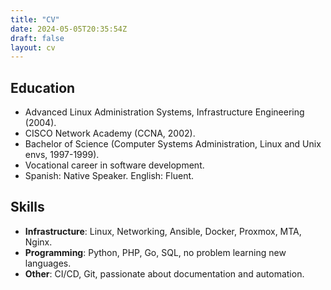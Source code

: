 ```yaml
---
title: "CV"
date: 2024-05-05T20:35:54Z
draft: false
layout: cv
---
```


## Education

- Advanced Linux Administration Systems, Infrastructure Engineering (2004).
- CISCO Network Academy (CCNA, 2002).
- Bachelor of Science (Computer Systems Administration, Linux and Unix envs, 1997-1999).
- Vocational career in software development.
- Spanish: Native Speaker. English: Fluent.

## Skills

- **Infrastructure**: Linux, Networking, Ansible, Docker, Proxmox, MTA, Nginx.
- **Programming**: Python, PHP, Go, SQL, no problem learning new languages.
- **Other**: CI/CD, Git, passionate about documentation and automation.
